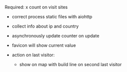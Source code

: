 Required:
x count on visit sites
- correct process static files with aiohttp 

- collect info about ip and country
- asynchronously update counter on update
- favicon will show current value

- action on last visitor:
    - show on map with build line on second last visitor
